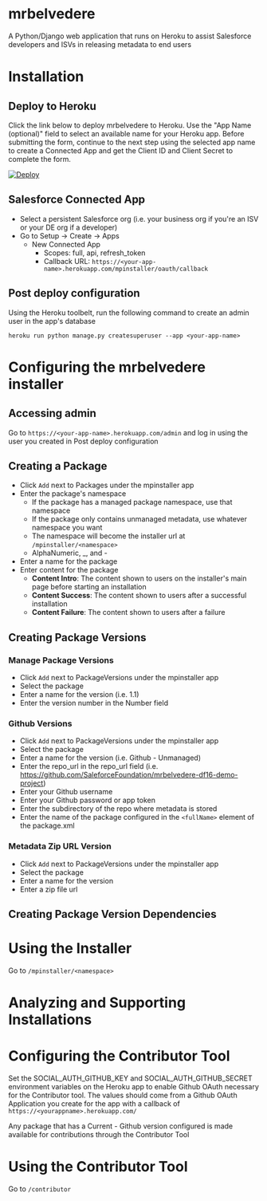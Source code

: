 # mrbelvedere

A Python/Django web application that runs on Heroku to assist Salesforce developers and ISVs in releasing metadata to end users

# Installation

## Deploy to Heroku

Click the link below to deploy mrbelvedere to Heroku.  Use the "App Name (optional)" field to select an available name for your Heroku app.  Before submitting the form, continue to the next step using the selected app name to create a Connected App and get the Client ID and Client Secret to complete the form. 

[![Deploy](https://www.herokucdn.com/deploy/button.svg)](https://heroku.com/deploy)

## Salesforce Connected App

* Select a persistent Salesforce org (i.e. your business org if you're an ISV or your DE org if a developer)
* Go to Setup -> Create -> Apps
    * New Connected App
        * Scopes: full, api, refresh_token
        * Callback URL: `https://<your-app-name>.herokuapp.com/mpinstaller/oauth/callback`

## Post deploy configuration

Using the Heroku toolbelt, run the following command to create an admin user in the app's database

    heroku run python manage.py createsuperuser --app <your-app-name>

# Configuring the mrbelvedere installer

## Accessing admin

Go to `https://<your-app-name>.herokuapp.com/admin` and log in using the user you created in Post deploy configuration

## Creating a Package

* Click `Add` next to Packages under the mpinstaller app
* Enter the package's namespace
    * If the package has a managed package namespace, use that namespace
    * If the package only contains unmanaged metadata, use whatever namespace you want
    * The namespace will become the installer url at `/mpinstaller/<namespace>`
    * AlphaNumeric, _, and -
* Enter a name for the package
* Enter content for the package
    * **Content Intro**: The content shown to users on the installer's main page before starting an installation
    * **Content Success**: The content shown to users after a successful installation
    * **Content Failure**: The content shown to users after a failure

## Creating Package Versions

### Manage Package Versions

* Click `Add` next to PackageVersions under the mpinstaller app
* Select the package
* Enter a name for the version (i.e. 1.1)
* Enter the version number in the Number field

### Github Versions

* Click `Add` next to PackageVersions under the mpinstaller app
* Select the package
* Enter a name for the version (i.e. Github - Unmanaged)
* Enter the repo_url in the repo_url field (i.e. https://github.com/SaleforceFoundation/mrbelvedere-df16-demo-project)
* Enter your Github username
* Enter your Github password or app token
* Enter the subdirectory of the repo where metadata is stored
* Enter the name of the package configured in the `<fullName>` element of the package.xml

### Metadata Zip URL Version

* Click `Add` next to PackageVersions under the mpinstaller app
* Select the package
* Enter a name for the version
* Enter a zip file url

## Creating Package Version Dependencies

# Using the Installer

Go to `/mpinstaller/<namespace>`

# Analyzing and Supporting Installations

# Configuring the Contributor Tool

Set the SOCIAL_AUTH_GITHUB_KEY and SOCIAL_AUTH_GITHUB_SECRET environment variables on the Heroku app to enable Github OAuth necessary for the Contributor tool.  The values should come from a Github OAuth Application you create for the app with a callback of `https://<yourappname>.herokuapp.com/`

Any package that has a Current - Github version configured is made available for contributions through the Contributor Tool

# Using the Contributor Tool

Go to `/contributor`
